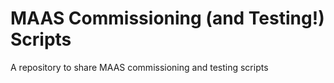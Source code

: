 # MAAS Commissioning (and Testing!) Scripts
A repository to share MAAS commissioning and testing scripts
